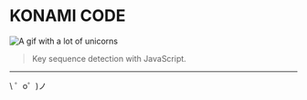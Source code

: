 KONAMI CODE
===========

![A gif with a lot of unicorns](./assets/img/unicorn.gif)

> Key sequence detection with JavaScript. 

-------------------

\ ゜o゜)ノ

